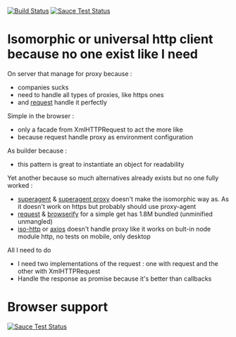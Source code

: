 [![Build Status](https://travis-ci.org/wadouk/ya-request-builder.svg?branch=master)](https://travis-ci.org/wadouk/ya-request-builder)
[![Sauce Test Status](https://saucelabs.com/buildstatus/ya-request-builder)](https://saucelabs.com/u/ya-request-builder)

# Isomorphic or universal http client because no one exist like I need

On server that manage for proxy because : 

- companies sucks
- need to handle all types of proxies, like https ones
- and [request](https://www.npmjs.com/package/request) handle it perfectly

Simple in the browser : 

- only a facade from XmlHTTPRequest to act the more like  
- because request handle proxy as environment configuration

As builder because :

- this pattern is great to instantiate an object for readability

Yet another because so much alternatives already exists but no one fully worked :

- [superagent](https://www.npmjs.com/package/superagent) & [superagent proxy](https://www.npmjs.com/package/superagent-proxy) doesn't make the isomorphic way as. As it doesn't work on https but probably should use proxy-agent
- [request](https://www.npmjs.com/package/request) & [browserify](https://www.npmjs.com/package/browserify) for a simple get has 1.8M bundled (unminified unmangled)
- [iso-http](https://www.npmjs.com/package/iso-http) or [axios](https://www.npmjs.com/package/axios) doesn't handle proxy like it works on bult-in node module http, no tests on mobile, only desktop

All I need to do

- I need two implementations of the request : one with request and the other with XmlHTTPRequest
- Handle the response as promise because it's better than callbacks

# Browser support 

[![Sauce Test Status](https://saucelabs.com/browser-matrix/ya-request-builder.svg)](https://saucelabs.com/u/ya-request-builder)

